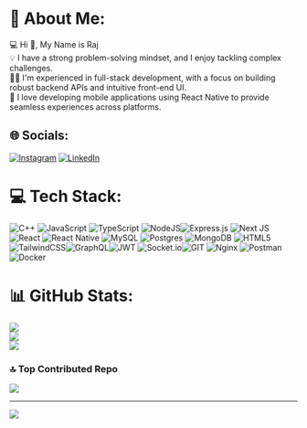 # 💫 About Me:
💻 Hi 👋,  My Name is Raj<br>💡 I have a strong problem-solving mindset, and I enjoy tackling complex challenges.<br>👨‍💻 I'm experienced in full-stack development, with a focus on building robust backend APIs and intuitive front-end UI.<br>📱 I love developing mobile applications using React Native to provide seamless experiences across platforms.


## 🌐 Socials:
[![Instagram](https://img.shields.io/badge/Instagram-%23E4405F.svg?logo=Instagram&logoColor=white)](https://instagram.com/its_raj_ydv) [![LinkedIn](https://img.shields.io/badge/LinkedIn-%230077B5.svg?logo=linkedin&logoColor=white)](https://linkedin.com/in/rajydv07) 

# 💻 Tech Stack:
![C++](https://img.shields.io/badge/c++-%2300599C.svg?style=for-the-badge&logo=c%2B%2B&logoColor=white) ![JavaScript](https://img.shields.io/badge/javascript-%23323330.svg?style=for-the-badge&logo=javascript&logoColor=%23F7DF1E) ![TypeScript](https://img.shields.io/badge/typescript-%23007ACC.svg?style=for-the-badge&logo=typescript&logoColor=white) ![NodeJS](https://img.shields.io/badge/node.js-6DA55F?style=for-the-badge&logo=node.js&logoColor=white)![Express.js](https://img.shields.io/badge/express.js-%23404d59.svg?style=for-the-badge&logo=express&logoColor=%2361DAFB) ![Next JS](https://img.shields.io/badge/Next-black?style=for-the-badge&logo=next.js&logoColor=white) ![React](https://img.shields.io/badge/react-%2320232a.svg?style=for-the-badge&logo=react&logoColor=%2361DAFB) ![React Native](https://img.shields.io/badge/react_native-%2320232a.svg?style=for-the-badge&logo=react&logoColor=%2361DAFB) ![MySQL](https://img.shields.io/badge/mysql-%2300f.svg?style=for-the-badge&logo=mysql&logoColor=white) ![Postgres](https://img.shields.io/badge/postgres-%23316192.svg?style=for-the-badge&logo=postgresql&logoColor=white) ![MongoDB](https://img.shields.io/badge/MongoDB-%234ea94b.svg?style=for-the-badge&logo=mongodb&logoColor=white) ![HTML5](https://img.shields.io/badge/html5-%23E34F26.svg?style=for-the-badge&logo=html5&logoColor=white) ![TailwindCSS](https://img.shields.io/badge/tailwindcss-%2338B2AC.svg?style=for-the-badge&logo=tailwind-css&logoColor=white)![GraphQL](https://img.shields.io/badge/-GraphQL-E10098?style=for-the-badge&logo=graphql&logoColor=white)![JWT](https://img.shields.io/badge/JWT-black?style=for-the-badge&logo=JSON%20web%20tokens) ![Socket.io](https://img.shields.io/badge/Socket.io-black?style=for-the-badge&logo=socket.io&badgeColor=010101)![GIT](https://img.shields.io/badge/Git-fc6d26?style=for-the-badge&logo=git&logoColor=white)  ![Nginx](https://img.shields.io/badge/nginx-%23009639.svg?style=for-the-badge&logo=nginx&logoColor=white) ![Postman](https://img.shields.io/badge/Postman-FF6C37?style=for-the-badge&logo=postman&logoColor=white) ![Docker](https://img.shields.io/badge/docker-%230db7ed.svg?style=for-the-badge&logo=docker&logoColor=white) 
# 📊 GitHub Stats:
![](https://github-readme-stats.vercel.app/api?username=itsrajyadav&theme=dark&hide_border=false&include_all_commits=false&count_private=false)<br/>
![](https://github-readme-streak-stats.herokuapp.com/?user=itsrajyadav&theme=dark&hide_border=false)<br/>
![](https://github-readme-stats.vercel.app/api/top-langs/?username=itsrajyadav&theme=dark&hide_border=false&include_all_commits=false&count_private=false&layout=compact)


### 🔝 Top Contributed Repo
![](https://github-contributor-stats.vercel.app/api?username=itsrajyadav&limit=5&theme=dark&combine_all_yearly_contributions=true)

---
[![](https://visitcount.itsvg.in/api?id=itsRajYadav&icon=1&color=0)](https://visitcount.itsvg.in)

<!-- Proudly created with GPRM ( https://gprm.itsvg.in ) -->
